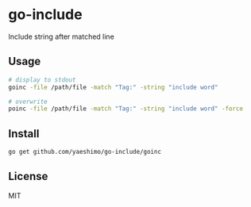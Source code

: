 go-include
=========

Include string after matched line

Usage
-----

```sh
# display to stdout
goinc -file /path/file -match "Tag:" -string "include word"

# overwrite
poinc -file /path/file -match "Tag:" -string "include word" -force
```

Install
-------

```sh
go get github.com/yaeshimo/go-include/goinc
```

License
-------

MIT
